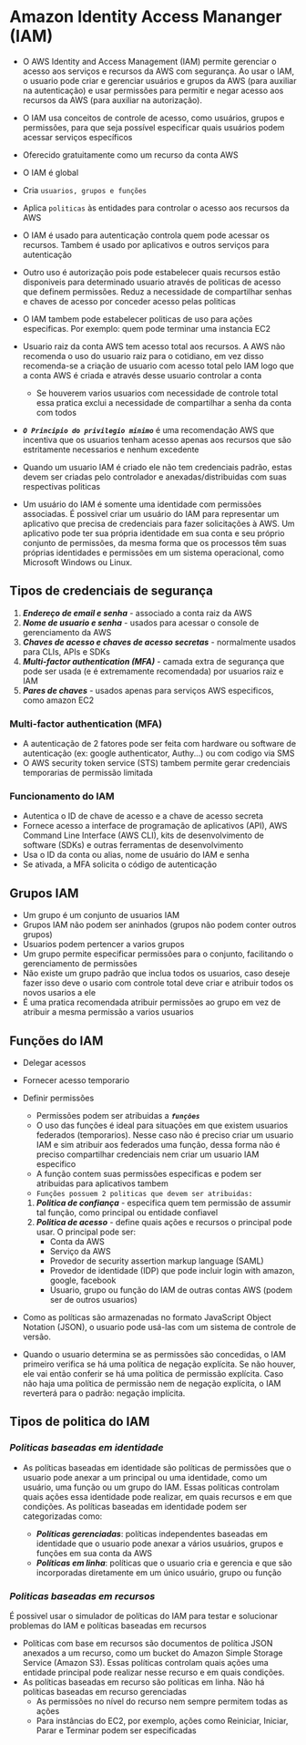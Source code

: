 # **Amazon Identity Access Mananger (IAM)**

- O AWS Identity and Access Management (IAM) permite gerenciar o acesso aos serviços e recursos da AWS com segurança. Ao usar o IAM, o usuario pode criar e gerenciar usuários e grupos da AWS (para auxiliar na autenticação) e usar permissões para permitir e negar acesso aos recursos da AWS (para auxiliar na autorização).
- O IAM usa conceitos de controle de acesso, como usuários, grupos e permissões, para que seja possível especificar quais usuários podem acessar serviços específicos

- Oferecido gratuitamente como um recurso da conta AWS
- O IAM é global
- Cria `usuarios, grupos e funções`
- Aplica `politicas` às entidades para controlar o acesso aos recursos da AWS
- O IAM é usado para autenticação controla quem pode acessar os recursos. Tambem é usado por aplicativos e outros serviços para autenticação
- Outro uso é autorização pois pode estabelecer quais recursos estão disponiveis para determinado usuario através de politicas de acesso que definem permissões. Reduz a necessidade de compartilhar senhas e chaves de acesso por conceder acesso pelas politicas
- O IAM tambem pode estabelecer politicas de uso para ações especificas. Por exemplo: quem pode terminar uma instancia EC2
- Usuario raiz da conta AWS tem acesso total aos recursos. A AWS não recomenda o uso do usuario raiz para o cotidiano, em vez disso recomenda-se a criação de usuario com acesso total pelo IAM logo que a conta AWS é criada e através desse usuario controlar a conta
  - Se houverem varios usuarios com necessidade de controle total essa pratica exclui a necessidade de compartilhar a senha da conta com todos
- **_`O Principio do privilegio minimo`_** é uma recomendação AWS que incentiva que os usuarios tenham acesso apenas aos recursos que são estritamente necessarios e nenhum excedente
- Quando um usuario IAM é criado ele não tem credenciais padrão, estas devem ser criadas pelo controlador e anexadas/distribuidas com suas respectivas politicas
- Um usuário do IAM é somente uma identidade com permissões associadas. É possivel criar um usuário do IAM para representar um aplicativo que precisa de credenciais para fazer solicitações à AWS. Um aplicativo pode ter sua própria identidade em sua conta e seu próprio conjunto de permissões, da mesma forma que os processos têm suas próprias identidades e permissões em um sistema operacional, como Microsoft Windows ou Linux.

## **Tipos de credenciais de segurança**

1. **_Endereço de email e senha_** - associado a conta raiz da AWS
2. **_Nome de usuario e senha_** - usados para acessar o console de gerenciamento da AWS
3. **_Chaves de acesso e chaves de acesso secretas_** - normalmente usados para CLIs, APIs e SDKs
4. **_Multi-factor authentication (MFA)_** - camada extra de segurança que pode ser usada (e é extremamente recomendada) por usuarios raiz e IAM
5. **_Pares de chaves_** - usados apenas para serviços AWS especificos, como amazon EC2

### **Multi-factor authentication (MFA)**

- A autenticação de 2 fatores pode ser feita com hardware ou software de autenticação (ex: google authenticator, Authy...) ou com codigo via SMS
- O AWS security token service (STS) tambem permite gerar credenciais temporarias de permissão limitada

### **Funcionamento do IAM**

- Autentica o ID de chave de acesso e a chave de acesso secreta
- Fornece acesso a interface de programação de aplicativos (API), AWS Command Line Interface (AWS CLI), kits de desenvolvimento de software (SDKs) e outras ferramentas de desenvolvimento
- Usa o ID da conta ou alias, nome de usuário do IAM e senha
- Se ativada, a MFA solicita o código de autenticação

## **Grupos IAM**

- Um grupo é um conjunto de usuarios IAM
- Grupos IAM não podem ser aninhados (grupos não podem conter outros grupos)
- Usuarios podem pertencer a varios grupos
- Um grupo permite especificar permissões para o conjunto, facilitando o gerenciamento de permissões
- Não existe um grupo padrão que inclua todos os usuarios, caso deseje fazer isso deve o usario com controle total deve criar e atribuir todos os novos usarios a ele
- É uma pratica recomendada atribuir permissões ao grupo em vez de atribuir a mesma permissão a varios usuarios

## **Funções do IAM**

- Delegar acessos
- Fornecer acesso temporario
- Definir permissões

  - Permissões podem ser atribuidas a **_`funções`_**
  - O uso das funções é ideal para situações em que existem usuarios federados (temporarios). Nesse caso não é preciso criar um usuario IAM e sim atribuir aos federados uma função, dessa forma não é preciso compartilhar credenciais nem criar um usuario IAM especifico
  - A função contem suas permissões especificas e podem ser atribuidas para aplicativos tambem
  - `Funções possuem 2 politicas que devem ser atribuidas:`

  1. **_Politica de confiança_** - especifica quem tem permissão de assumir tal função, como principal ou entidade confiavel
  2. **_Politica de acesso_** - define quais ações e recursos o principal pode usar. O principal pode ser:
     - Conta da AWS
     - Serviço da AWS
     - Provedor de security assertion markup language (SAML)
     - Provedor de identidade (IDP) que pode incluir login with amazon, google, facebook
     - Usuario, grupo ou função do IAM de outras contas AWS (podem ser de outros usuarios)

- Como as políticas são armazenadas no formato JavaScript Object Notation (JSON), o usuario pode usá-las com um sistema de controle de versão.
- Quando o usuario determina se as permissões são concedidas, o IAM primeiro verifica se há uma política de negação explícita. Se não houver, ele vai então conferir se há uma política de permissão explícita. Caso não haja uma política de permissão nem de negação explícita, o IAM reverterá para o padrão: negação implícita.

## **Tipos de politica do IAM**

### **_Politicas baseadas em identidade_**

- As políticas baseadas em identidade são políticas de permissões que o usuario pode anexar a um principal ou uma identidade, como um usuário, uma função ou um grupo do IAM. Essas políticas controlam quais ações essa identidade pode realizar, em quais recursos e em que condições. As políticas baseadas em identidade podem ser categorizadas como:

  - **_Políticas gerenciadas_**: políticas independentes baseadas em identidade que o usuario pode anexar a vários usuários, grupos e funções em sua conta da AWS
  - **_Políticas em linha_**: políticas que o usuario cria e gerencia e que são incorporadas diretamente em um único usuário, grupo ou função

### **_Politicas baseadas em recursos_**

É possivel usar o simulador de políticas do IAM para testar e solucionar problemas do IAM e políticas baseadas em recursos

- Políticas com base em recursos são documentos de política JSON anexados a um recurso, como um bucket do Amazon Simple Storage Service (Amazon S3). Essas políticas controlam quais ações uma entidade principal pode realizar nesse recurso e em quais condições.
- As políticas baseadas em recurso são políticas em linha. Não há políticas baseadas em recurso gerenciadas
  - As permissões no nível do recurso nem sempre permitem todas as ações
  - Para instâncias do EC2, por exemplo, ações como Reiniciar, Iniciar, Parar e Terminar podem ser especificadas
